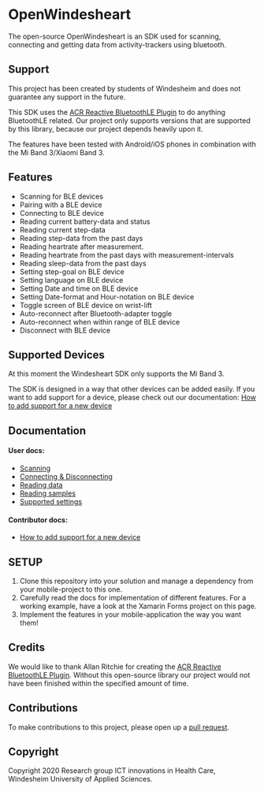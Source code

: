 
# OpenWindesheart

The open-source OpenWindesheart is an SDK used for scanning, connecting and getting data from activity-trackers using bluetooth.

## Support

This project has been created by students of Windesheim and does not guarantee any support in the future.  

This SDK uses the [ACR Reactive BluetoothLE Plugin](https://github.com/aritchie/bluetoothle) to do anything BluetoothLE related. Our project only supports versions that are supported by this library, because our project depends heavily upon it.

The features have been tested with Android/iOS phones in combination with the Mi Band 3/Xiaomi Band 3.  

## Features

* Scanning for BLE devices
* Pairing with a BLE device
* Connecting to BLE device
* Reading current battery-data and status
* Reading current step-data
* Reading step-data from the past days
* Reading heartrate after measurement.
* Reading heartrate from the past days with measurement-intervals
* Reading sleep-data from the past days
* Setting step-goal on BLE device
* Setting language on BLE device
* Setting Date and time on BLE device
* Setting Date-format and Hour-notation on BLE device
* Toggle screen of BLE device on wrist-lift
* Auto-reconnect after Bluetooth-adapter toggle
* Auto-reconnect when within range of BLE device
* Disconnect with BLE device

## Supported Devices

At this moment the Windesheart SDK only supports the Mi Band 3. 

The SDK is designed in a way that other devices can be added easily. If you want to add support for a device, please check out our documentation: [How to add support for a new device](https://github.com/ictinnovaties-zorg/openwindesheart/blob/master/README-SupportNewDevice.md)

## Documentation

#### User docs:
* [Scanning](https://github.com/ictinnovaties-zorg/openwindesheart/blob/master/README-Scanning.md)  
* [Connecting & Disconnecting](https://github.com/ictinnovaties-zorg/openwindesheart/blob/master/README-Connecting.md)  
* [Reading data](https://github.com/ictinnovaties-zorg/openwindesheart/blob/master/README-Readingdata.md)
* [Reading samples](https://github.com/ictinnovaties-zorg/openwindesheart/blob/master/README-Samples.md)
* [Supported settings](https://github.com/ictinnovaties-zorg/openwindesheart/blob/master/README-Settings.md)

#### Contributor docs:
* [How to add support for a new device](https://github.com/ictinnovaties-zorg/openwindesheart/blob/master/README-SupportNewDevice.md)

## SETUP  
1.  Clone this repository into your solution and manage a dependency from your mobile-project to this one.  
2.  Carefully read the docs for implementation of different features. For a working example, have a look at the Xamarin Forms project on this page.
3.  Implement the features in your mobile-application the way you want them!

## Credits

We would like to thank Allan Ritchie for creating the [ACR Reactive BluetoothLE Plugin](https://github.com/aritchie/bluetoothle). Without this open-source library our project would not have been finished within the specified amount of time.

## Contributions

To make contributions to this project, please open up a [pull request](https://github.com/ictinnovaties-zorg/openwindesheart/pull/new/master).

## Copyright

Copyright 2020 Research group ICT innovations in Health Care, Windesheim University of Applied Sciences.